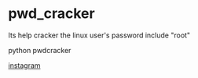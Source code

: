 # pwd_cracker
Its help cracker the linux user's password include "root" 

python pwdcracker

<a href="https://www.instagram.com/jutrmraja/">instagram</a>
